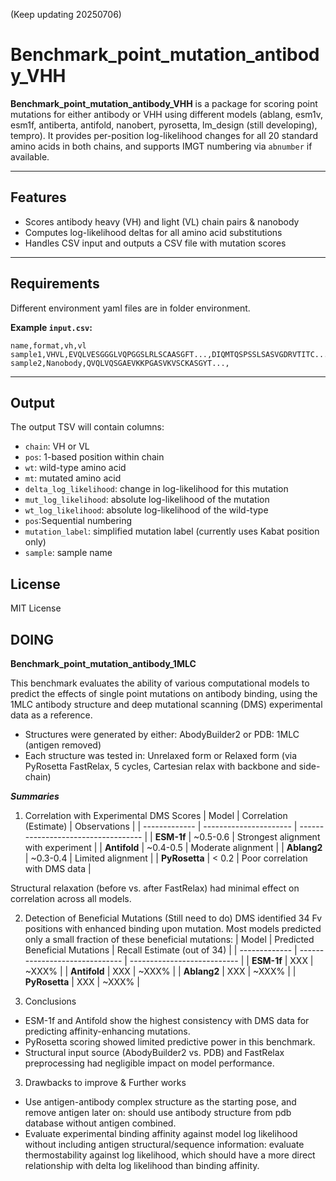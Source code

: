 (Keep updating 20250706)

# Benchmark_point_mutation_antibody_VHH

**Benchmark_point_mutation_antibody_VHH** is a package for scoring point mutations for either antibody or VHH using different models (ablang, esm1v, esm1f, antiberta, antifold, nanobert, pyrosetta, lm_design (still developing), tempro). It provides per-position log-likelihood changes for all 20 standard amino acids in both chains, and supports IMGT numbering via `abnumber` if available.

---

## Features

* Scores antibody heavy (VH) and light (VL) chain pairs & nanobody
* Computes log-likelihood deltas for all amino acid substitutions
* Handles CSV input and outputs a CSV file with mutation scores

---

## Requirements

Different environment yaml files are in folder environment.


**Example `input.csv`:**

```csv
name,format,vh,vl
sample1,VHVL,EVQLVESGGGLVQPGGSLRLSCAASGFT...,DIQMTQSPSSLSASVGDRVTITC...
sample2,Nanobody,QVQLVQSGAEVKKPGASVKVSCKASGYT...,
```

---

## Output

The output TSV will contain columns:

* `chain`: VH or VL
* `pos`: 1-based position within chain
* `wt`: wild-type amino acid
* `mt`: mutated amino acid
* `delta_log_likelihood`: change in log-likelihood for this mutation
* `mut_log_likelihood`: absolute log-likelihood of the mutation
* `wt_log_likelihood`: absolute log-likelihood of the wild-type
* `pos`:Sequential numbering
* `mutation_label`: simplified mutation label (currently uses Kabat position only)
* `sample`: sample name

## License

MIT License

## DOING
**Benchmark_point_mutation_antibody_1MLC**

This benchmark evaluates the ability of various computational models to predict the effects of single point mutations on antibody binding, using the 1MLC antibody structure and deep mutational scanning (DMS) experimental data as a reference.
- Structures were generated by either: AbodyBuilder2 or PDB: 1MLC (antigen removed)
- Each structure was tested in: Unrelaxed form or Relaxed form (via PyRosetta FastRelax, 5 cycles, Cartesian relax with backbone and side-chain)

***Summaries***
1. Correlation with Experimental DMS Scores
| Model         | Correlation (Estimate) | Observations                        |
| ------------- | ---------------------- | ----------------------------------- |
| **ESM-1f**    | ~0.5-0.6               | Strongest alignment with experiment |
| **Antifold**  | ~0.4-0.5               | Moderate alignment                  |
| **Ablang2**   | ~0.3-0.4               | Limited alignment                   |
| **PyRosetta** | < 0.2                  | Poor correlation with DMS data      |

Structural relaxation (before vs. after FastRelax) had minimal effect on correlation across all models.

2. Detection of Beneficial Mutations (Still need to do)
DMS identified 34 Fv positions with enhanced binding upon mutation. Most models predicted only a small fraction of these beneficial mutations:
| Model         | Predicted Beneficial Mutations | Recall Estimate (out of 34) |
| ------------- | ------------------------------ | --------------------------- |
| **ESM-1f**    | XXX                            | ~XXX%                        |
| **Antifold**  | XXX                            | ~XXX%                        |
| **Ablang2**   | XXX                            | ~XXX%                        |
| **PyRosetta** | XXX                            | ~XXX%                        |


3. Conclusions
- ESM-1f and Antifold show the highest consistency with DMS data for predicting affinity-enhancing mutations.
- PyRosetta scoring showed limited predictive power in this benchmark.
- Structural input source (AbodyBuilder2 vs. PDB) and FastRelax preprocessing had negligible impact on model performance.

3. Drawbacks to improve & Further works
- Use antigen-antibody complex structure as the starting pose, and remove antigen later on: should use antibody structure from pdb database without antigen combined. 
- Evaluate experimental binding affinity against model log likelihood without including antigen structural/sequence information: evaluate thermostability against log likelihood, which should have a more direct relationship with delta log likelihood than binding affinity.